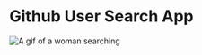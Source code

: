 # Github User Search App
![A gif of a woman searching](https://media.giphy.com/media/TEcW5rhdWYZsdQLHKW/giphy.gif)
